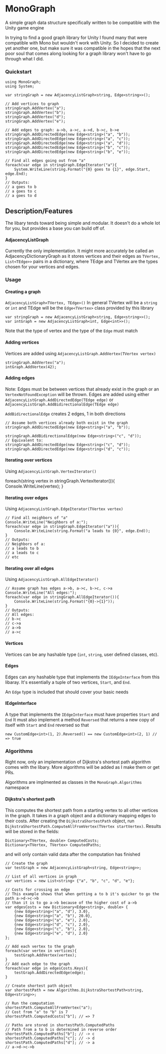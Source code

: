 # MonoGraph
A simple graph data structure specifically written to be compatible with the Unity game engine

In trying to find a good graph library for Unity I found many that were compatible with Mono but wouldn't work with Unity. So I decided to create yet another one, but make sure it was compatible in the hopes that the next poor soul that comes along looking for a graph library won't have to go through what I did.

### Quickstart

    using MonoGraph;
    using System;
    
    var stringGraph = new AdjacencyListGraph<string, Edge<string>>();
    
    // Add vertices to graph
    stringGraph.AddVertex("a");
    stringGraph.AddVertex("b");
    stringGraph.AddVertex("d");
    stringGraph.AddVertex("e");
    
    // Add edges to graph: a->b, a->c, a->d, b->c, b->e
    stringGraph.AddDirectedEdge(new Edge<string>("a", "b"));
    stringGraph.AddDirectedEdge(new Edge<string>("a", "c"));
    stringGraph.AddDirectedEdge(new Edge<string>("a", "d"));
    stringGraph.AddDirectedEdge(new Edge<string>("b", "c"));
    stringGraph.AddDirectedEdge(new Edge<string>("b", "e"));
    
    // Find all edges going out from "a"
    foreach(var edge in stringGraph.EdgeIterator("a"){
        System.WriteLine(string.Format("{0} goes to {1}", edge.Start, edge.End);
    }
    // Outputs:
    // a goes to b
    // a goes to c
    // a goes to d

Description/Features
--
The libary tends toward being simple and modular. It doesn't do a whole lot for you, but provides a base you can build off of.

#### AdjacencyListGraph
Currently the only implementation. It might more accurately be called an AdjacencyDictionaryGraph as it stores vertices and their edges as `TVertex, List<TEdge>>` pairs in a dictionary, where TEdge and TVertex are the types chosen for your vertices and edges. 

### Usage
#### Creating a graph
`AdjacencyListGraph<TVertex, TEdge>()`
In general TVertex will be a `string` or `int` and TEdge will be the `Edge<TVertex>` class provided by this library

    var stringGraph = new AdjacencyListGraph<string, Edge<string>>();
    var intGraph = new AdjacencyListGraph<int, Edge<int>>();

Note that the type of vertex and the type of the `Edge` must match

#### Adding vertices
Vertices are added using `AdjacencyListGraph.AddVertex(TVertex vertex)`

    stringGraph.AddVertex("a");
    intGraph.AddVertex(42);

#### Adding edges
Note: Edges must be between vertices that already exist in the graph or an `VertexNotFoundException` will be thrown.
Edges are added using either `AdjacencyListGraph.AddDirectedEdge(TEdge edge)` or `AdjacencyListGraph.AddBidirectionalEdge(TEdge edge)`

`AddBidirectionalEdge` creates 2 edges, 1 in both directions

    // Assume both vertices already both exist in the graph
    stringGraph.AddDirectedEdge(new Edge<string>("a", "b"));
    
    stringGraph.AddBidirectionalEdge(new Edge<string>("c", "d"));
    // Equivalent to:
    stringGraph.AddDirectedEdge(new Edge<string>("c", "d"));
    stringGraph.AddDirectedEdge(new Edge<string>("d", "c"));

#### Iterating over vertices
Using  `AdjacencyListGraph.VertexIterator()`

  foreach(string vertex in stringGraph.VertexIterator()){
      Console.WriteLine(vertex);
  }
  
#### Iterating over edges
Using `AdjacencyListGraph.EdgeIterator(TVertex vertex)`

    // Find all neighbors of "a"
    Console.WriteLine("Neighbors of a:");
    foreach(var edge in stringGraph.EdgeIterator("a")){
        Console.WriteLine(string.Format("a leads to {0}", edge.End));
    }
    // Outputs:
    // Neighbors of a:
    // a leads to b
    // a leads to c
    // etc

#### Iterating over all edges
Using `AdjacencyListGraph.AllEdgeIterator()`

    // Assume graph has edges a->b, a->c, b->c, c->a
    Console.WriteLine("All edges:");
    foreach(var edge in stringGraph.AllEdgeIterator()){
        Console.WriteLine(string.Format("{0}->{1}"));
    }
    // Outputs:
    // All edges:
    // b->c
    // c->a
    // a->b
    // a->c

#### Vertices
Vertices can be any hashable type (`int`, `string`, user defined classes, etc). 

#### Edges
Edges can any hashable type that implements the `IEdgeInterface` from this libaray. It's essentially a tuple of two vertices, `Start`, and `End`.

An `Edge` type is included that should cover your basic needs

#### IEdgeInterface
A type that implements the `IEdgeInterface` must have properties `Start` and `End`
It must also implement a method `Reversed` that returns a new copy of itself with `Start` and `End` reversed so that 

    new CustomEdge<int>(1, 2).Reversed() == new CustomEdge<int>(2, 1) // => true


### Algorithms
Right now, only an implementation of Dijkstra's shortest path algorithm comes with the libary. More algorithms will be added as I make them or get PRs.

Algorithms are implmented as classes in the `MonoGraph.Algorithms` namespace

#### Dijkstra's shortest path
This computes the shortest path from a starting vertex to all other vertices in the graph.
It takes in a graph object and a dictionary mapping edges to their costs.
After creating the `DijkstraShortestPath` object, run `DijkstraShortestPath.ComputeAllFromVertex(TVertex startVertex)`. Results will be stored in the fields:

    Dictionary<TVertex, double> ComputedCosts;
    Dictionary<TVertex, TVertex> ComputedPaths;

and will only contain valid data after the computation has finished

    // Create the graph
    var testGraph = new AdjacencyListGraph<string, Edge<string>>;
    
    // List of all vertices in graph
    var vertices = new List<string> {"a", "b", "c", "d", "e"};

    // Costs for crossing an edge
    // This example shows that when getting a to b it's quicker to go the path a->d->c->b
    // than it is to go a->b because of the higher cost of a->b
    var edgesCosts = new Dictionary<Edge<string>, double> {
        {new Edge<string>("a", "d"), 3.0},
        {new Edge<string>("a", "b"), 20.0},
        {new Edge<string>("a", "e"), 2.0},
        {new Edge<string>("d", "c"), 2.0},
        {new Edge<string>("c", "b"), 2.0},
        {new Edge<string>("e", "d"), 2.0}
    };
    
    // Add each vertex to the graph
    foreach(var vertex in vertices){
        testGraph.AddVertex(vertex);
    }
    // Add each edge to the graph
    foreach(var edge in edgesCosts.Keys){
        testGraph.AddDirectedEdge(edge);
    }
    
    // Create shortest path object
    var shortestPath = new Algorithms.DijkstraShortestPath<string, Edge<string>>;
    
    // Run the computation
    shortestPath.ComputeAllFromVertex("a");
    // Cost from "a" to "b" is 7
    shortestPath.ComputedCosts["b"]; // => 7
    
    // Paths are stored in shortestPath.ComputedPaths
    // Path from a to b is determined in reverse order
    shortestPath.ComputedPaths["b"]; // -> c
    shortestPath.ComputedPaths["c"]; // -> d
    shortestPath.ComputedPaths["d"]; // -> a
    // a->d->c->b
    

